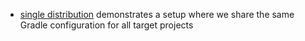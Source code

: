 * [single distribution](single-custom-gradle-distribution/README.md) demonstrates a setup where we share the same Gradle configuration for all target projects